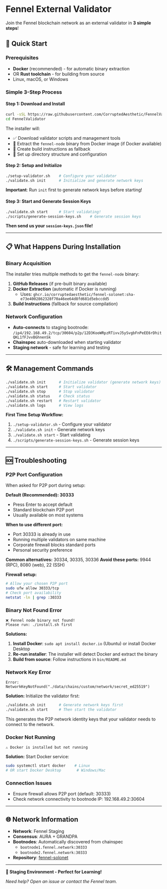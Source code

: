 # Fennel External Validator

Join the Fennel blockchain network as an external validator in **3 simple steps**!

## 🚀 Quick Start

### Prerequisites
- **Docker** (recommended) - for automatic binary extraction
- OR **Rust toolchain** - for building from source
- Linux, macOS, or Windows

### Simple 3-Step Process

#### Step 1: Download and Install
```bash
curl -sSL https://raw.githubusercontent.com/CorruptedAesthetic/FennelValidator/main/install.sh | bash
cd FennelValidator
```

The installer will:
- ✅ Download validator scripts and management tools
- 🐳 Extract the `fennel-node` binary from Docker image (if Docker available)
- 📝 Create build instructions as fallback
- 🔧 Set up directory structure and configuration

#### Step 2: Setup and Initialize
```bash
./setup-validator.sh    # Configure your validator
./validate.sh init      # Initialize and generate network keys
```

**Important**: Run `init` first to generate network keys before starting!

#### Step 3: Start and Generate Session Keys
```bash
./validate.sh start     # Start validating!
./scripts/generate-session-keys.sh    # Generate session keys
```

**Then send us your `session-keys.json` file!**

---

## 📋 What Happens During Installation

### Binary Acquisition
The installer tries multiple methods to get the `fennel-node` binary:

1. **GitHub Releases** (if pre-built binary available)
2. **Docker Extraction** (automatic if Docker is running)
   - Uses: `ghcr.io/corruptedaesthetic/fennel-solonet:sha-e73e4002862328f70a46ee64d8fd681d5ebccdd5`
3. **Build Instructions** (fallback for source compilation)

### Network Configuration  
- **Auto-connects** to staging bootnode: `/ip4/192.168.49.2/tcp/30604/p2p/12D3KooWRpzRTivvJ5ySvgbFnPeEE6rDhitQKL1fFJvvBGhnenSk`
- **Chainspec** auto-downloaded when starting validator
- **Staging network** - safe for learning and testing

---

## 🛠️ Management Commands

```bash
./validate.sh init      # Initialize validator (generate network keys) - Run this first!
./validate.sh start     # Start validator
./validate.sh stop      # Stop validator  
./validate.sh status    # Check status
./validate.sh restart   # Restart validator
./validate.sh logs      # View logs
```

**First Time Setup Workflow:**
1. `./setup-validator.sh` - Configure your validator
2. `./validate.sh init` - Generate network keys 
3. `./validate.sh start` - Start validating
4. `./scripts/generate-session-keys.sh` - Generate session keys

---

## 🆘 Troubleshooting

### P2P Port Configuration
When asked for P2P port during setup:

**Default (Recommended): 30333**
- Press Enter to accept default
- Standard blockchain P2P port
- Usually available on most systems

**When to use different port:**
- Port 30333 is already in use
- Running multiple validators on same machine
- Corporate firewall blocks standard ports
- Personal security preference

**Common alternatives:** 30334, 30335, 30336
**Avoid these ports:** 9944 (RPC), 8080 (web), 22 (SSH)

**Firewall setup:**
```bash
# Allow your chosen P2P port
sudo ufw allow 30333/tcp
# Check port availability  
netstat -ln | grep :30333
```

### Binary Not Found Error
```
❌ Fennel node binary not found!
Please run: ./install.sh first
```

**Solutions:**
1. **Install Docker**: `sudo apt install docker.io` (Ubuntu) or install Docker Desktop
2. **Re-run installer**: The installer will detect Docker and extract the binary
3. **Build from source**: Follow instructions in `bin/README.md`

### Network Key Error
```
Error: NetworkKeyNotFound("./data/chains/custom/network/secret_ed25519")
```

**Solution:** Initialize the validator first:
```bash
./validate.sh init      # Generate network keys first
./validate.sh start     # Then start the validator
```

This generates the P2P network identity keys that your validator needs to connect to the network.

### Docker Not Running
```
⚠️ Docker is installed but not running
```

**Solution:** Start Docker service:
```bash
sudo systemctl start docker    # Linux
# OR start Docker Desktop       # Windows/Mac
```

### Connection Issues
- Ensure firewall allows P2P port (default: 30333)
- Check network connectivity to bootnode IP: 192.168.49.2:30604

---

## 🌐 Network Information

- **Network**: Fennel Staging
- **Consensus**: AURA + GRANDPA  
- **Bootnodes**: Automatically discovered from chainspec
  - `bootnode1.fennel.network:30333`
  - `bootnode2.fennel.network:30333`
- **Repository**: [fennel-solonet](https://github.com/CorruptedAesthetic/fennel-solonet)

---

**🧪 Staging Environment - Perfect for Learning!**

*Need help? Open an issue or contact the Fennel team.* 